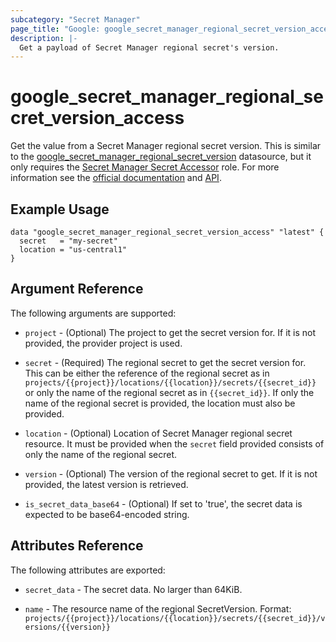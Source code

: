 ```yaml
---
subcategory: "Secret Manager"
page_title: "Google: google_secret_manager_regional_secret_version_access"
description: |-
  Get a payload of Secret Manager regional secret's version.
---
```


# google_secret_manager_regional_secret_version_access

Get the value from a Secret Manager regional secret version. This is similar to the [google_secret_manager_regional_secret_version](https://registry.terraform.io/providers/hashicorp/google/latest/docs/data-sources/secret_manager_regional_secret_version) datasource, but it only requires the [Secret Manager Secret Accessor](https://cloud.google.com/secret-manager/docs/access-control#secretmanager.secretAccessor) role. For more information see the [official documentation](https://cloud.google.com/secret-manager/docs/regional-secrets-overview) and [API](https://cloud.google.com/secret-manager/docs/reference/rest/v1/projects.secrets.versions/access).

## Example Usage

```hcl
data "google_secret_manager_regional_secret_version_access" "latest" {
  secret   = "my-secret"
  location = "us-central1"
}
```

## Argument Reference

The following arguments are supported:

- `project` - (Optional) The project to get the secret version for. If it
    is not provided, the provider project is used.

- `secret` - (Required) The regional secret to get the secret version for.
    This can be either the reference of the regional secret as in `projects/{{project}}/locations/{{location}}/secrets/{{secret_id}}` or only the name of the regional secret as in `{{secret_id}}`. If only the name of the regional secret is provided, the location must also be provided.

- `location` - (Optional) Location of Secret Manager regional secret resource.
    It must be provided when the `secret` field provided consists of only the name of the regional secret.

- `version` - (Optional) The version of the regional secret to get. If it
    is not provided, the latest version is retrieved.

- `is_secret_data_base64` - (Optional) If set to 'true', the secret data is
    expected to be base64-encoded string.

## Attributes Reference

The following attributes are exported:

- `secret_data` - The secret data. No larger than 64KiB.

- `name` - The resource name of the regional SecretVersion. Format:
  `projects/{{project}}/locations/{{location}}/secrets/{{secret_id}}/versions/{{version}}`
